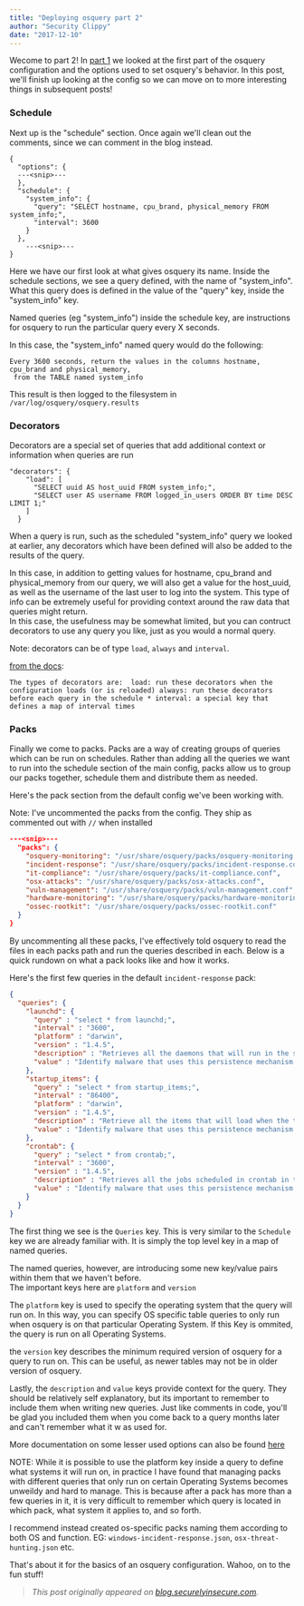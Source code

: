 ```yaml
---
title: "Deploying osquery part 2"
author: "Security Clippy"
date: "2017-12-10"
---
```


Wecome to part 2!  In [part 1](https://blog.securelyinsecure.com/post/holiday-hack-2015-pt1/) we looked at the first part of the osquery configuration
and the options used to set osquery's behavior.  In this post, we'll finish up looking at the config so we can move
on to more interesting things in subsequent posts!


### Schedule
Next up is the "schedule" section.  Once again we'll clean out the comments, since we can comment in the blog instead.

```commandline
{
  "options": {
  ---<snip>---
  },
  "schedule": {
    "system_info": {
      "query": "SELECT hostname, cpu_brand, physical_memory FROM system_info;",
      "interval": 3600
    }
  },
    ---<snip>---
}
```

Here we have our first look at what gives osquery its name. Inside the schedule sections, we see a query defined, with the name
of "system_info".  What this query does is defined in the value of the "query" key, inside the "system_info" key.

Named queries (eg "system_info") inside the schedule key, are instructions for osquery to run the particular query every
X seconds.

In this case, the "system_info" named query would do the following: 
```commandline
Every 3600 seconds, return the values in the columns hostname, cpu_brand and physical_memory,
 from the TABLE named system_info
```

This result is then logged to the filesystem in `/var/log/osquery/osquery.results`

### Decorators

Decorators are a special set of queries that add additional context or information when queries are run

```commandline
"decorators": {
    "load": [
      "SELECT uuid AS host_uuid FROM system_info;",
      "SELECT user AS username FROM logged_in_users ORDER BY time DESC LIMIT 1;"
    ]
  }
```

When a query is run, such as the scheduled "system_info" query we looked at earlier, 
any decorators which have been defined will also be added to the results of the query.


In this case, in addition to getting values for hostname, cpu_brand and physical_memory 
from our query, we will also get a value for the host_uuid, as well as the username of 
the last user to log into the system.  This type of info
can be extremely useful for providing context around the raw data that queries might return.  
In this case, the usefulness may be somewhat limited, but you can contruct 
decorators to use any query you like, just as you would a normal query.

Note: decorators can be of type `load`, `always` and `interval`.

[from the docs](https://osquery.readthedocs.io/en/stable/deployment/configuration/):

`
The types of decorators are:  load: run these decorators when the configuration loads (or is reloaded) always: run these decorators before each query in the schedule * interval: a special key that defines a map of interval times
`

### Packs
Finally we come to packs.
Packs are a way of creating groups of queries which can be run on schedules.  Rather 
than adding all the queries we want to run into the schedule section of the main config, packs allow us to group
our packs together, schedule them and distribute them as needed.

Here's the pack section from the default config we've been working with. 

Note:  I've uncommented the packs from the config. They ship as commented out with `//` when installed
```json
---<snip>---
  "packs": {
    "osquery-monitoring": "/usr/share/osquery/packs/osquery-monitoring.conf",
    "incident-response": "/usr/share/osquery/packs/incident-response.conf",
    "it-compliance": "/usr/share/osquery/packs/it-compliance.conf",
    "osx-attacks": "/usr/share/osquery/packs/osx-attacks.conf",
    "vuln-management": "/usr/share/osquery/packs/vuln-management.conf",
    "hardware-monitoring": "/usr/share/osquery/packs/hardware-monitoring.conf",
    "ossec-rootkit": "/usr/share/osquery/packs/ossec-rootkit.conf"
  }
}
```

By uncommenting all these packs, I've effectively told osquery to read the files in each packs path and run
the queries described in each.   Below is a quick rundown on what a pack looks like and how it works.


Here's the first few queries in the default `incident-response` pack:
```json
{
  "queries": {
    "launchd": {
      "query" : "select * from launchd;",
      "interval" : "3600",
      "platform" : "darwin",
      "version" : "1.4.5",
      "description" : "Retrieves all the daemons that will run in the start of the target OSX system.",
      "value" : "Identify malware that uses this persistence mechanism to launch at system boot"
    },
    "startup_items": {
      "query" : "select * from startup_items;",
      "interval" : "86400",
      "platform" : "darwin",
      "version" : "1.4.5",
      "description" : "Retrieve all the items that will load when the target OSX system starts.",
      "value" : "Identify malware that uses this persistence mechanism to launch at a given interval"
    },
    "crontab": {
      "query" : "select * from crontab;",
      "interval" : "3600",
      "version" : "1.4.5",
      "description" : "Retrieves all the jobs scheduled in crontab in the target system.",
      "value" : "Identify malware that uses this persistence mechanism to launch at a given interval"
    }
  }
}
```
The first thing we see is the `Queries` key.  This is very similar to the `Schedule` key we are already familiar with.
It is simply the top level key in a map of named queries.

The named queries, however, are introducing some new key/value pairs within them that we haven't before.  
The important keys here are `platform` and `version`

The `platform` key is used to specify the operating system that the query will run on.  In this way, you can 
specify OS specific table queries to only run when osquery is on that particular Operating System.  If this Key is ommited,
the query is run on all Operating Systems.

the `version` key describes the minimum required version of osquery for a query to run on.  This can be useful,
as newer tables may not be  in older version of osquery.  

Lastly, the `description` and `value` keys provide context for the query. They should be relatively self explanatory,
but its important to remember to include them when writing new queries.  Just like comments in code, you'll be glad you
included them when you come back to a query months later and can't remember what it w as used for.

More documentation on some lesser used options can also be found [here](https://github.com/facebook/osquery/blob/master/docs/wiki/deployment/configuration.md#schedule)

NOTE:  While it is possible to use the platform key inside a query to define what systems it will run on,
in practice I have found that managing packs with different queries that only run on certain Operating Systems
becomes unweildy and hard to manage.  This is because after a pack has more than a few  queries in it, it is 
very difficult to remember which query is located in which pack, what system it applies to, and  so forth.

I recommend instead created os-specific packs naming them according to both OS and function.  EG:
`windows-incident-response.json`, `osx-threat-hunting.json` etc.

That's about it for the basics of an osquery configuration.  Wahoo, on to the fun stuff!

> *This post originally appeared on [blog.securelyinsecure.com](https://blog.securelyinsecure.com/post/deploying-osquery-pt2/).*